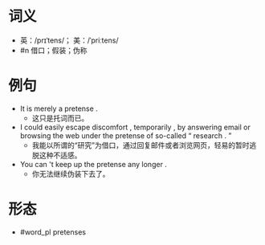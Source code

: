 # 词义
- 英：/prɪˈtens/； 美：/ˈpriːtens/
- #n 借口；假装；伪称
# 例句
- It is merely a pretense .
	- 这只是托词而已。
- I could easily escape discomfort , temporarily , by answering email or browsing the web under the pretense of so-called “ research . ”
	- 我能以所谓的“研究”为借口，通过回复邮件或者浏览网页，轻易的暂时逃脱这种不适感。
- You can 't keep up the pretense any longer .
	- 你无法继续伪装下去了。
# 形态
- #word_pl pretenses
